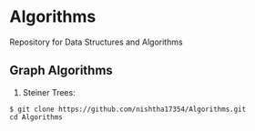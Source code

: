 # Algorithms
Repository for Data Structures and Algorithms

## Graph Algorithms
 1. Steiner Trees: 
 
 
 
 ```
 $ git clone https://github.com/nishtha17354/Algorithms.git
 cd Algorithms
 ```

